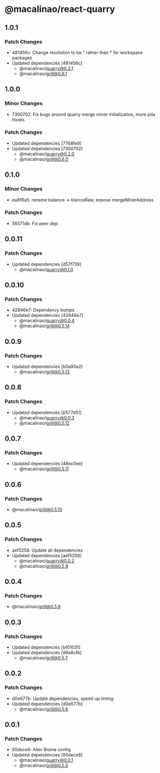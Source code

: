 # @macalinao/react-quarry

## 1.0.1

### Patch Changes

- 481456c: Change resolution to be ^ rather than \* for workspace packages
- Updated dependencies [481456c]
  - @macalinao/quarry@0.2.1
  - @macalinao/grill@0.6.1

## 1.0.0

### Minor Changes

- 7300702: Fix bugs around quarry merge miner initialization, more pda hooks

### Patch Changes

- Updated dependencies [7768fe9]
- Updated dependencies [7300702]
  - @macalinao/quarry@0.2.0
  - @macalinao/grill@0.6.0

## 0.1.0

### Minor Changes

- ea6f8a5: rename balance -> blanceRaw, expose mergeMinerAddress

### Patch Changes

- 56571db: Fix peer dep

## 0.0.11

### Patch Changes

- Updated dependencies [d57f739]
  - @macalinao/quarry@0.1.0

## 0.0.10

### Patch Changes

- 42846e7: Dependency bumps
- Updated dependencies [42846e7]
  - @macalinao/quarry@0.0.4
  - @macalinao/grill@0.5.14

## 0.0.9

### Patch Changes

- Updated dependencies [b0a90a2]
  - @macalinao/grill@0.5.13

## 0.0.8

### Patch Changes

- Updated dependencies [b577d51]
  - @macalinao/quarry@0.0.3
  - @macalinao/grill@0.5.12

## 0.0.7

### Patch Changes

- Updated dependencies [48ec0ee]
  - @macalinao/grill@0.5.11

## 0.0.6

### Patch Changes

- @macalinao/grill@0.5.10

## 0.0.5

### Patch Changes

- aef5258: Update all dependencies
- Updated dependencies [aef5258]
  - @macalinao/quarry@0.0.2
  - @macalinao/grill@0.5.9

## 0.0.4

### Patch Changes

- @macalinao/grill@0.5.8

## 0.0.3

### Patch Changes

- Updated dependencies [bf01031]
- Updated dependencies [d6e8cfb]
  - @macalinao/grill@0.5.7

## 0.0.2

### Patch Changes

- d0e677b: Update dependencies, speed up linting
- Updated dependencies [d0e677b]
  - @macalinao/grill@0.5.6

## 0.0.1

### Patch Changes

- 85dece6: Alter Biome config
- Updated dependencies [85dece6]
  - @macalinao/quarry@0.0.1
  - @macalinao/grill@0.5.5
